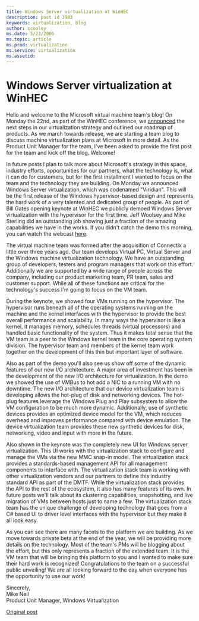 ```yaml
---
title: Windows Server virtualization at WinHEC
description: post id 3983
keywords: virtualization, blog
author: scooley
ms.date: 5/23/2006
ms.topic: article
ms.prod: virtualization
ms.service: virtualization
ms.assetid: 
---
```


# Windows Server virtualization at WinHEC

Hello and welcome to the Microsoft virtual machine team's blog! On Monday the 22nd, as part of the WinHEC conference, we [announced](http://www.microsoft.com/presspass/features/2006/may06/05-22Virtualization.mspx) the next steps in our virtualization strategy and outlined our roadmap of products. As we march towards release, we are starting a team blog to discuss machine virtualization plans at Microsoft in more detail. As the Product Unit Manager for the team, I've been asked to provide the first post for the team and kick off the blog. Welcome!

In future posts I plan to talk more about Microsoft's strategy in this space, industry efforts, opportunities for our partners, what the technology is, what it can do for customers, but for the first installment I wanted to focus on the team and the technology they are building. On Monday we announced Windows Server virtualization, which was codenamed "Viridian". This will be the first release of the Windows hypervisor-based design and represents the hard work of a very talented and dedicated group of people. As part of Bill Gates opening keynote at WinHEC we publicly demoed Windows Server virtualization with the hypervisor for the first time. Jeff Woolsey and Mike Sterling did an outstanding job showing just a fraction of the amazing capabilities we have in the works. If you didn't catch the demo this morning, you can watch the webcast [here](http://www.microsoft.com/events/executives/billgates.mspx).

The virtual machine team was formed after the acquisition of Connectix a little over three years ago. Our team develops Virtual PC, Virtual Server and the Windows machine virtualization technology. We have an outstanding group of developers, testers and program managers that work on this effort. Additionally we are supported by a wide range of people across the company, including our product marketing team, PR team, sales and customer support. While all of these functions are critical for the technology's success I'm going to focus on the VM team.

During the keynote, we showed four VMs running on the hypervisor. The hypervisor runs beneath all of the operating systems running on the machine and the kernel interfaces with the hypervisor to provide the best overall performance and scalability. In many ways the hypervisor is like a kernel, it manages memory, schedules threads (virtual processors) and handled basic functionality of the system. Thus it makes total sense that the VM team is a peer to the Windows kernel team in the core operating system division. The hypervisor team and members of the kernel team work together on the development of this thin but important layer of software.

Also as part of the demo you'll also see us show off some of the dynamic features of our new I/O architecture. A major area of investment has been in the development of the new I/O architecture for virtualization. In the demo we showed the use of VMBus to hot add a NIC to a running VM with no downtime. The new I/O architecture that our device virtualization team is developing allows the hot-plug of disk and networking devices. The hot-plug features leverage the Windows Plug and Play subsystem to allow the VM configuration to be much more dynamic. Additionally, use of synthetic devices provides an optimized device model for the VM, which reduces overhead and improves performance compared with device emulation. The device virtualization team provides these new synthetic devices for disk, networking, video and input with more in the future.

Also shown in the keynote was the completely new UI for Windows server virtualization. This UI works with the virtualization stack to configure and manage the VMs via the new MMC snap-in model. The virtualization stack provides a standards-based management API for all management components to interface with. The virtualization stack team is working with other virtualization vendors and our partners to define this industry standard API as part of the DMTF. While the virtualization stack provides the API to the rest of the ecosystem, it also has many features of its own. In future posts we'll talk about its clustering capabilities, snapshotting, and live migration of VMs between hosts just to name a few. The virtualization stack team has the unique challenge of developing technology that goes from a C# based UI to driver level interfaces with the hypervisor but they make it all look easy.

As you can see there are many facets to the platform we are building. As we move towards private beta at the end of the year, we will be providing more details on the technology. Most of the team's PMs will be blogging about the effort, but this only represents a fraction of the extended team. It is the VM team that will be bringing this platform to you and I wanted to make sure their hard work is recognized! Congratulations to the team on a successful public unveiling! We are all looking forward to the day when everyone has the opportunity to use our work!

Sincerely,  
Mike Neil  
Product Unit Manager, Windows Virtualization

[Original post](https://blogs.technet.microsoft.com/virtualization/2006/05/23/windows-server-virtualization-at-winhec/)